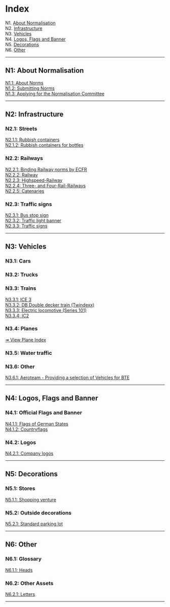 # Index

N1. [About Normalisation](#n1)  
N2. [Infrastructure](#n2)  
N3. [Vehicles](#n3)  
N4. [Logos, Flags and Banner](#n4)  
N5. [Decorations](#n5)  
N6. [Other](#n6)

***

## N1: About Normalisation

[N1.1: About Norms](/EN/N1/1)  
[N1.2: Submitting Norms](/EN/N1/2)  
[N1.3: Applying for the Normalisation Committee](/EN/N1/3)

***

## N2: Infrastructure
### N2.1: Streets
[N2.1.1: Rubbish containers](/EN/N2/1/1)  
[N2.1.2: Rubbish containers for bottles](/EN/N2/1/2)    
### N2.2: Railways
[N2.2.1: Binding Railway norms by ECFR](/EN/N2/2/1)   
[N2.2.2: Railway](/EN/N2/2/2)    
[N2.2.3: Highspeed-Railway](/EN/N2/2/3)    
[N2.2.4: Three- and Four-Rail-Railways](/EN/N2/2/4)     
[N2.2.5: Catenaries](/EN/N2/2/5)
### N2.3: Traffic signs
[N2.3.1: Bus stop sign](/EN/N2/3/1)  
[N2.3.2: Traffic light banner](/EN/N2/3/2)   
[N2.3.3: Traffic signs](/EN/N2/3/3)

***

## N3: Vehicles
### N3.1: Cars
### N3.2: Trucks
### N3.3: Trains
[N3.3.1: ICE 3](/EN/N3/3/1)  
[N3.3.2: DB Double decker train (Twindexx)](/EN/N3/3/2)  
[N3.3.3: Electric locomotive (Series 101)](/EN/N3/3/3)    
[N3.3.4: IC2 ](/EN/N3/3/4)
### N3.4: Planes
[➟ View Plane Index](/EN/N3/4)
### N3.5: Water traffic
### N3.6: Other
[N3.6.1: Aeroteam - Providing a selection of Vehicles for BTE](/EN/N3/6/1)

***

## N4: Logos, Flags and Banner
### N4.1: Official Flags and Banner
[N4.1.1: Flags of German States](/EN/N4/1/1)  
[N4.1.2: Countryflags](/EN/N4/1/2)
### N4.2: Logos
[N4.2.1: Company logos](/EN/N4/2/1)

***

## N5: Decorations
### N5.1: Stores
[N5.1.1: Shopping venture](/EN/N5/1/1)
### N5.2: Outside decorations
[N5.2.1: Standard parking lot](/EN/N5/2/1)

***

## N6: Other
### N6.1: Glossary
[N6.1.1: Heads](/EN/N6/1/1)
### N6.2: Other Assets
[N6.2.1: Letters](/EN/N6/2/1)

***
